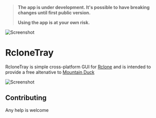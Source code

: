 > **The app is under development. It's possible to have breaking changes until
> first public version.**
>
> **Using the app is at your own risk.**

![Screenshot](https://github.com/dimitrov-adrian/RcloneTray/blob/master/screenshot.png)
# RcloneTray

RcloneTray is simple cross-platform GUI for [Rclone](https://rclone.org/) and is intended
to provide a free altenative to [Mountain Duck](https://mountainduck.io/)

![Screenshot](https://github.com/dimitrov-adrian/RcloneTray/blob/master/screenshot.png)


## Contributing

Any help is welcome